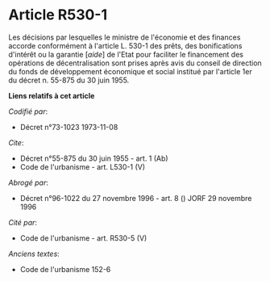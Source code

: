 # Article R530-1

Les décisions par lesquelles le ministre de l'économie et des finances accorde conformément à l'article L. 530-1 des prêts,
des bonifications d'intérêt ou la garantie [*aide*] de l'Etat pour faciliter le financement des opérations de
décentralisation sont prises après avis du conseil de direction du fonds de développement économique et social institué par
l'article 1er du décret n. 55-875 du 30 juin 1955.

**Liens relatifs à cet article**

_Codifié par_:

  - Décret n°73-1023 1973-11-08

_Cite_:

  - Décret n°55-875 du 30 juin 1955 - art. 1 (Ab)
  - Code de l'urbanisme - art. L530-1 (V)

_Abrogé par_:

  - Décret n°96-1022 du 27 novembre 1996 - art. 8 () JORF 29 novembre 1996

_Cité par_:

  - Code de l'urbanisme - art. R530-5 (V)

_Anciens textes_:

  - Code de l'urbanisme 152-6
